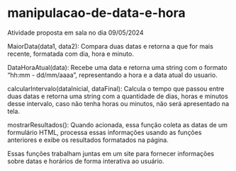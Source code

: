 # manipulacao-de-data-e-hora
Atividade proposta em sala no dia 09/05/2024

MaiorData(data1, data2): Compara duas datas e retorna a que for mais recente, formatada com dia, hora e minuto.

DataHoraAtual(data): Recebe uma data e retorna uma string com o formato “hh:mm - dd/mm/aaaa”, representando a hora e a data atual do usuario.

calcularIntervalo(dataInicial, dataFinal): Calcula o tempo que passou entre duas datas e retorna uma string com a quantidade de dias, horas e minutos desse intervalo, caso não tenha horas ou minutos, não será apresentado na tela.

mostrarResultados(): Quando acionada, essa função coleta as datas de um formulário HTML, processa essas informações usando as funções anteriores e exibe os resultados formatados na página.

Essas funções trabalham juntas em um site para fornecer informações sobre datas e horários de forma interativa ao usuário.
